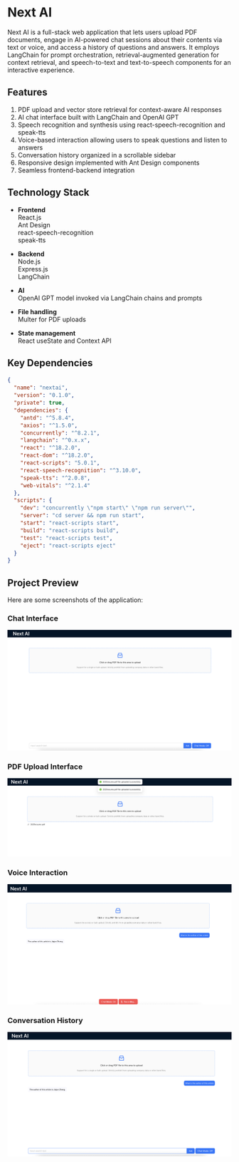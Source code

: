 # Next AI

Next AI is a full-stack web application that lets users upload PDF documents, engage in AI-powered chat sessions about their contents via text or voice, and access a history of questions and answers. It employs LangChain for prompt orchestration, retrieval-augmented generation for context retrieval, and speech-to-text and text-to-speech components for an interactive experience.

## Features

1. PDF upload and vector store retrieval for context-aware AI responses  
2. AI chat interface built with LangChain and OpenAI GPT  
3. Speech recognition and synthesis using react-speech-recognition and speak-tts  
4. Voice-based interaction allowing users to speak questions and listen to answers  
5. Conversation history organized in a scrollable sidebar  
6. Responsive design implemented with Ant Design components  
7. Seamless frontend-backend integration

## Technology Stack

- **Frontend**  
  React.js  
  Ant Design  
  react-speech-recognition  
  speak-tts

- **Backend**  
  Node.js  
  Express.js  
  LangChain

- **AI**  
  OpenAI GPT model invoked via LangChain chains and prompts

- **File handling**  
  Multer for PDF uploads

- **State management**  
  React useState and Context API

## Key Dependencies

```json
{
  "name": "nextai",
  "version": "0.1.0",
  "private": true,
  "dependencies": {
    "antd": "^5.8.4",
    "axios": "^1.5.0",
    "concurrently": "^8.2.1",
    "langchain": "^0.x.x",
    "react": "^18.2.0",
    "react-dom": "^18.2.0",
    "react-scripts": "5.0.1",
    "react-speech-recognition": "^3.10.0",
    "speak-tts": "^2.0.8",
    "web-vitals": "^2.1.4"
  },
  "scripts": {
    "dev": "concurrently \"npm start\" \"npm run server\"",
    "server": "cd server && npm run start",
    "start": "react-scripts start",
    "build": "react-scripts build",
    "test": "react-scripts test",
    "eject": "react-scripts eject"
  }
}
```

## Project Preview

Here are some screenshots of the application:

### **Chat Interface**
![PDF Upload Interface](project_perview/image.png)

### **PDF Upload Interface**
![Chat Interface](project_perview/image%20copy.png)

### **Voice Interaction**
![Conversation History](project_perview/image%20copy%203.png)

### **Conversation History**
![Voice Interaction](project_perview/image%20copy%202.png)
